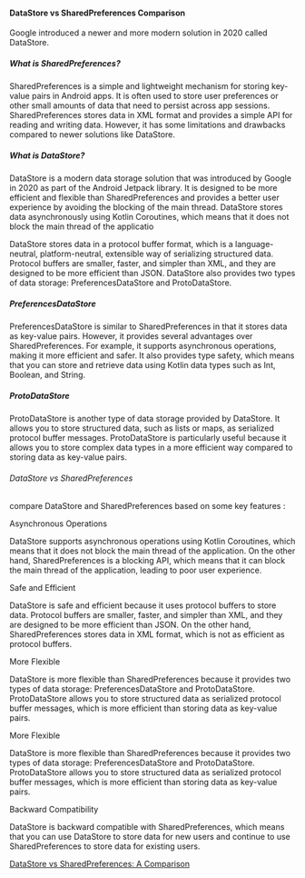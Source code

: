 #### DataStore vs SharedPreferences Comparison

Google introduced a newer and more modern solution in 2020 called DataStore.



##### What is SharedPreferences?

SharedPreferences is a simple and lightweight mechanism for storing key-value pairs in Android apps. It is often used to store user preferences or other small amounts of data that need to persist across app sessions. SharedPreferences stores data in XML format and provides a simple API for reading and writing data. However, it has some limitations and drawbacks compared to newer solutions like DataStore.



##### What is DataStore?

DataStore is a modern data storage solution that was introduced by Google in 2020 as part of the Android Jetpack library. It is designed to be more efficient and flexible than SharedPreferences and provides a better user experience by avoiding the blocking of the main thread. DataStore stores data asynchronously using Kotlin Coroutines, which means that it does not block the main thread of the applicatio

DataStore stores data in a protocol buffer format, which is a language-neutral, platform-neutral, extensible way of serializing structured data. Protocol buffers are smaller, faster, and simpler than XML, and they are designed to be more efficient than JSON. DataStore also provides two types of data storage: PreferencesDataStore and ProtoDataStore.



##### PreferencesDataStore

PreferencesDataStore is similar to SharedPreferences in that it stores data as key-value pairs. However, it provides several advantages over SharedPreferences. For example, it supports asynchronous operations, making it more efficient and safer. It also provides type safety, which means that you can store and retrieve data using Kotlin data types such as Int, Boolean, and String.



##### ProtoDataStore

ProtoDataStore is another type of data storage provided by DataStore. It allows you to store structured data, such as lists or maps, as serialized protocol buffer messages. ProtoDataStore is particularly useful because it allows you to store complex data types in a more efficient way compared to storing data as key-value pairs.





###### DataStore vs SharedPreferences

compare DataStore and SharedPreferences based on some key features :



Asynchronous Operations

DataStore supports asynchronous operations using Kotlin Coroutines, which means that it does not block the main thread of the application. On the other hand, SharedPreferences is a blocking API, which means that it can block the main thread of the application, leading to poor user experience.





Safe and Efficient

DataStore is safe and efficient because it uses protocol buffers to store data. Protocol buffers are smaller, faster, and simpler than XML, and they are designed to be more efficient than JSON. On the other hand, SharedPreferences stores data in XML format, which is not as efficient as protocol buffers.



More Flexible

DataStore is more flexible than SharedPreferences because it provides two types of data storage: PreferencesDataStore and ProtoDataStore. ProtoDataStore allows you to store structured data as serialized protocol buffer messages, which is more efficient than storing data as key-value pairs.



More Flexible

DataStore is more flexible than SharedPreferences because it provides two types of data storage: PreferencesDataStore and ProtoDataStore. ProtoDataStore allows you to store structured data as serialized protocol buffer messages, which is more efficient than storing data as key-value pairs.



Backward Compatibility

DataStore is backward compatible with SharedPreferences, which means that you can use DataStore to store data for new users and continue to use SharedPreferences to store data for existing users.



[DataStore vs SharedPreferences: A Comparison](https://www.linkedin.com/pulse/datastore-vs-sharedpreferences-comparison-deepak-samuel-rajan/)

































